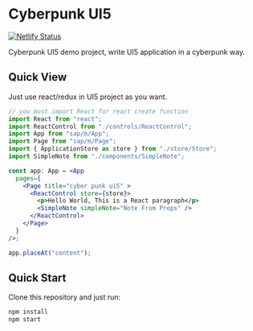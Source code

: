 # Cyberpunk UI5

[![Netlify Status](https://api.netlify.com/api/v1/badges/393d02f2-6433-465f-8850-055b8da9d60d/deploy-status)](https://zealous-einstein-4e192b.netlify.com/)

Cyberpunk UI5 demo project, write UI5 application in a cyberpunk way.

## Quick View

Just use react/redux in UI5 project as you want.

```jsx
// you must import React for react create function
import React from "react";
import ReactControl from "./controls/ReactControl";
import App from "sap/m/App";
import Page from "sap/m/Page";
import { ApplicationStore as store } from "./store/Store";
import SimpleNote from "./components/SimpleNote";

const app: App = <App
  pages={
    <Page title="cyber punk ui5" >
      <ReactControl store={store}>
        <p>Hello World, This is a React paragraph</p>
        <SimpleNote simpleNote="Note From Props" />
      </ReactControl>
    </Page>
  }
/>;

app.placeAt("content");
```

## Quick Start

Clone this repository and just run:

```bash
npm install
npm start
```
